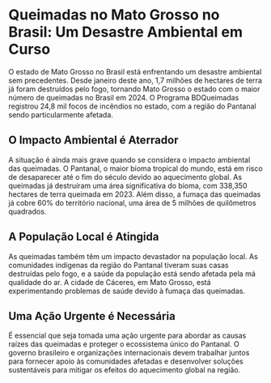 # **Queimadas no Mato Grosso no Brasil: Um Desastre Ambiental em Curso**

O estado de Mato Grosso no Brasil está enfrentando um desastre ambiental sem precedentes. Desde janeiro deste ano, 1,7 milhões de hectares de terra já foram destruídos pelo fogo, tornando Mato Grosso o estado com o maior número de queimadas no Brasil em 2024. O Programa BDQueimadas registrou 24,8 mil focos de incêndios no estado, com a região do Pantanal sendo particularmente afetada.

## **O Impacto Ambiental é Aterrador**

A situação é ainda mais grave quando se considera o impacto ambiental das queimadas. O Pantanal, o maior bioma tropical do mundo, está em risco de desaparecer até o fim do século devido ao aquecimento global. As queimadas já destruíram uma área significativa do bioma, com 338,350 hectares de terra queimada em 2023. Além disso, a fumaça das queimadas já cobre 60% do território nacional, uma área de 5 milhões de quilômetros quadrados.

## **A População Local é Atingida**

As queimadas também têm um impacto devastador na população local. As comunidades indígenas da região do Pantanal tiveram suas casas destruídas pelo fogo, e a saúde da população está sendo afetada pela má qualidade do ar. A cidade de Cáceres, em Mato Grosso, está experimentando problemas de saúde devido à fumaça das queimadas.

## **Uma Ação Urgente é Necessária**

É essencial que seja tomada uma ação urgente para abordar as causas raízes das queimadas e proteger o ecossistema único do Pantanal. O governo brasileiro e organizações internacionais devem trabalhar juntos para fornecer apoio às comunidades afetadas e desenvolver soluções sustentáveis para mitigar os efeitos do aquecimento global na região.
